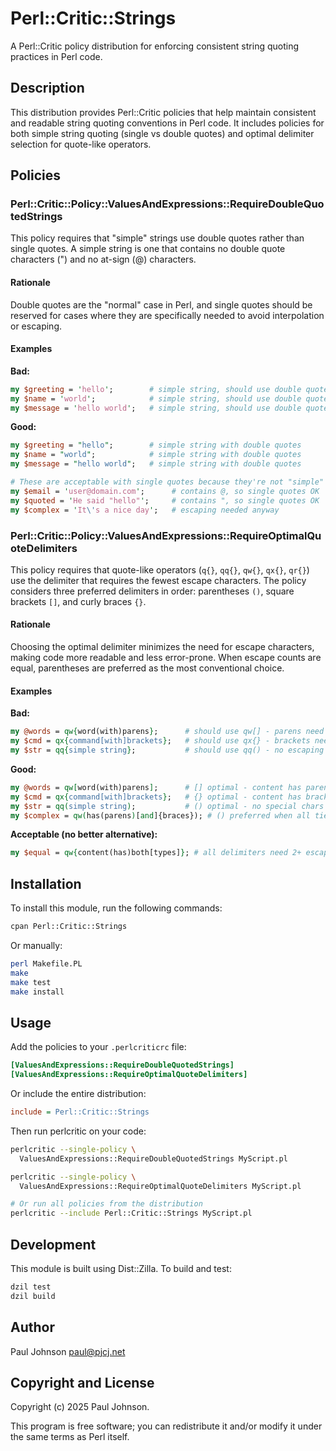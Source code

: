 # Perl::Critic::Strings

A Perl::Critic policy distribution for enforcing consistent string quoting
practices in Perl code.

## Description

This distribution provides Perl::Critic policies that help maintain consistent
and readable string quoting conventions in Perl code. It includes policies for
both simple string quoting (single vs double quotes) and optimal delimiter
selection for quote-like operators.

## Policies

### Perl::Critic::Policy::ValuesAndExpressions::RequireDoubleQuotedStrings

This policy requires that "simple" strings use double quotes rather than single
quotes. A simple string is one that contains no double quote characters (") and
no at-sign (@) characters.

#### Rationale

Double quotes are the "normal" case in Perl, and single quotes should be
reserved for cases where they are specifically needed to avoid interpolation
or escaping.

#### Examples

**Bad:**

```perl
my $greeting = 'hello';        # simple string, should use double quotes
my $name = 'world';            # simple string, should use double quotes
my $message = 'hello world';   # simple string, should use double quotes
```

**Good:**

```perl
my $greeting = "hello";        # simple string with double quotes
my $name = "world";            # simple string with double quotes
my $message = "hello world";   # simple string with double quotes

# These are acceptable with single quotes because they're not "simple"
my $email = 'user@domain.com';      # contains @, so single quotes OK
my $quoted = 'He said "hello"';     # contains ", so single quotes OK
my $complex = 'It\'s a nice day';   # escaping needed anyway
```

### Perl::Critic::Policy::ValuesAndExpressions::RequireOptimalQuoteDelimiters

This policy requires that quote-like operators (`q{}`, `qq{}`, `qw{}`, `qx{}`,
`qr{}`) use the delimiter that requires the fewest escape characters. The policy
considers three preferred delimiters in order: parentheses `()`, square brackets
`[]`, and curly braces `{}`.

#### Rationale

Choosing the optimal delimiter minimizes the need for escape characters, making
code more readable and less error-prone. When escape counts are equal,
parentheses
are preferred as the most conventional choice.

#### Examples

**Bad:**

```perl
my @words = qw{word(with)parens};      # should use qw[] - parens need escape
my $cmd = qx{command[with]brackets};   # should use qx{} - brackets need escape
my $str = qq{simple string};           # should use qq() - no escaping needed
```

**Good:**

```perl
my @words = qw[word(with)parens];      # [] optimal - content has parens
my $cmd = qx{command[with]brackets};   # {} optimal - content has brackets
my $str = qq(simple string);           # () optimal - no special chars
my $complex = qw(has(parens)[and]{braces}); # () preferred when all tied
```

**Acceptable (no better alternative):**

```perl
my $equal = qw{content(has)both[types]}; # all delimiters need 2+ escapes
```

## Installation

To install this module, run the following commands:

```bash
cpan Perl::Critic::Strings
```

Or manually:

```bash
perl Makefile.PL
make
make test
make install
```

## Usage

Add the policies to your `.perlcriticrc` file:

```ini
[ValuesAndExpressions::RequireDoubleQuotedStrings]
[ValuesAndExpressions::RequireOptimalQuoteDelimiters]
```

Or include the entire distribution:

```ini
include = Perl::Critic::Strings
```

Then run perlcritic on your code:

```bash
perlcritic --single-policy \
  ValuesAndExpressions::RequireDoubleQuotedStrings MyScript.pl

perlcritic --single-policy \
  ValuesAndExpressions::RequireOptimalQuoteDelimiters MyScript.pl

# Or run all policies from the distribution
perlcritic --include Perl::Critic::Strings MyScript.pl
```

## Development

This module is built using Dist::Zilla. To build and test:

```bash
dzil test
dzil build
```

## Author

Paul Johnson <paul@pjcj.net>

## Copyright and License

Copyright (c) 2025 Paul Johnson.

This program is free software; you can redistribute it and/or modify
it under the same terms as Perl itself.
